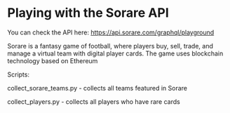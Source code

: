 # Playing with the Sorare API
You can check the API here: https://api.sorare.com/graphql/playground

Sorare is a fantasy game of football, where players buy, sell, trade, and manage a virtual team with digital player cards.
The game uses blockchain technology based on Ethereum

Scripts:


collect_sorare_teams.py - collects all teams featured in Sorare


collect_players.py - collects all players who have rare cards
